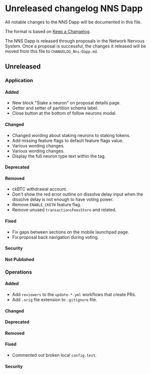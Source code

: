 
# Unreleased changelog NNS Dapp

All notable changes to the NNS Dapp will be documented in this file.

The format is based on [Keep a Changelog](https://keepachangelog.com/en/1.0.0/).

The NNS Dapp is released through proposals in the Network Nervous System. Once a
proposal is successful, the changes it released will be moved from this file to
`CHANGELOG_Nns-Dapp.md`.

## Unreleased

### Application

#### Added

* New block "Stake a neuron" on proposal details page.
* Getter and setter of partition schema label.
* Close button at the bottom of follow neurons modal.

#### Changed

* Changed wording about staking neurons to staking tokens.
* Add missing feature flags to default feature flags value.
* Various wording changes.
* Various wording changes.
* Display the full neuron type text within the tag.

#### Deprecated

#### Removed

* ckBTC withdrawal account.
* Don't show the red error outline on dissolve delay input when the dissolve delay is not enough to have voting power.
* Remove `ENABLE_CKETH` feature flag.
* Remove unused `transactionsFeesStore` and related.

#### Fixed

* Fix gaps between sections on the mobile launchpad page.
* Fix proposal back navigation during voting.

#### Security

#### Not Published

### Operations

#### Added

* Add `reviewers` to the `update-*.yml` workflows that create PRs.
* Add `.orig` file extension to `.gitignore` file.

#### Changed

#### Deprecated

#### Removed

#### Fixed

* Commented out broken local `config.test`.

#### Security
